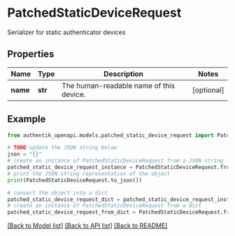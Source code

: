 # PatchedStaticDeviceRequest

Serializer for static authenticator devices

## Properties

Name | Type | Description | Notes
------------ | ------------- | ------------- | -------------
**name** | **str** | The human-readable name of this device. | [optional] 

## Example

```python
from authentik_openapi.models.patched_static_device_request import PatchedStaticDeviceRequest

# TODO update the JSON string below
json = "{}"
# create an instance of PatchedStaticDeviceRequest from a JSON string
patched_static_device_request_instance = PatchedStaticDeviceRequest.from_json(json)
# print the JSON string representation of the object
print(PatchedStaticDeviceRequest.to_json())

# convert the object into a dict
patched_static_device_request_dict = patched_static_device_request_instance.to_dict()
# create an instance of PatchedStaticDeviceRequest from a dict
patched_static_device_request_from_dict = PatchedStaticDeviceRequest.from_dict(patched_static_device_request_dict)
```
[[Back to Model list]](../README.md#documentation-for-models) [[Back to API list]](../README.md#documentation-for-api-endpoints) [[Back to README]](../README.md)


